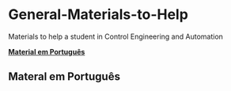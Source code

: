 # General-Materials-to-Help
Materials to help a student in Control Engineering and Automation


**[Material em Português](#material-em-português)**<br>











































## Materal em Português
